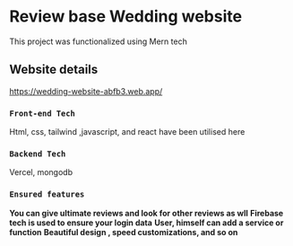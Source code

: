 # Review base Wedding website

This project was functionalized using Mern tech

##  Website details

https://wedding-website-abfb3.web.app/

### `Front-end Tech`

Html, css, tailwind ,javascript, and react have been utilised here

### `Backend Tech`

Vercel, mongodb

### `Ensured features`

**You can give ultimate reviews and look for other reviews as wll**
**Firebase tech is used to ensure your login data**
**User, himself can add a service or function**
**Beautiful design , speed customizations, and so on**
